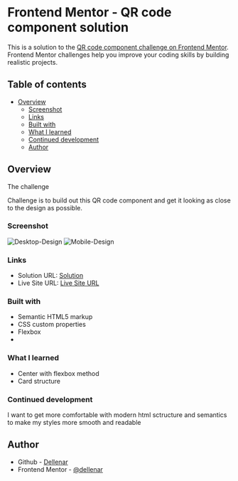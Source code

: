 # Frontend Mentor - QR code component solution

This is a solution to the [QR code component challenge on Frontend Mentor](https://www.frontendmentor.io/challenges/qr-code-component-iux_sIO_H). Frontend Mentor challenges help you improve your coding skills by building realistic projects. 

## Table of contents

- [Overview](#overview)
  - [Screenshot](#screenshot)
  - [Links](#links)
  - [Built with](#built-with)
  - [What I learned](#what-i-learned)
  - [Continued development](#continued-development)
  - [Author](#author)

## Overview
The challenge

Challenge is to build out this QR code component and get it looking as close to the design as possible.

### Screenshot

![Desktop-Design](/design/screenshot-desktop.png)
![Mobile-Design](/design/mobile-design.jpg)


### Links

- Solution URL: [Solution](https://github.com/dellenar/qr-code-compenent)
- Live Site URL: [Live Site URL]()


### Built with

- Semantic HTML5 markup
- CSS custom properties
- Flexbox
-

### What I learned

- Center with flexbox method
- Card structure


### Continued development

I want to get more comfortable with modern html sctructure and semantics to make my styles more smooth and readable 


## Author
- Github - [Dellenar](https://github.com/dellenar)
- Frontend Mentor - [@dellenar](https://www.frontendmentor.io/profile/dellenar)
